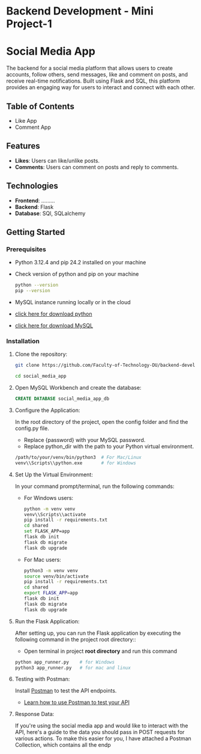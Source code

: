 # Backend Development - Mini Project-1
# Social Media App

The backend for a social media platform that allows users to create accounts, follow others, send messages, like and comment on posts, and receive real-time notifications. Built using Flask and SQL, this platform provides an engaging way for users to interact and connect with each other.

## Table of Contents

- Like App
- Comment App

## Features

- **Likes**: Users can like/unlike posts.
- **Comments**: Users can comment on posts and reply to comments.

## Technologies

- **Frontend**: .........
- **Backend**: Flask
- **Database**: SQl, SQLalchemy

## Getting Started

### Prerequisites

- Python 3.12.4 and pip 24.2 installed on your machine
- Check version of python and pip on your machine

    ```bash
    python --version
    pip --version
- MySQL instance running locally or in the cloud
- [click here for download python](https://www.python.org/downloads/release/python-3124/)
- [click here for download MySQL](https://dev.mysql.com/downloads/workbench/)

### Installation

1. Clone the repository:
   ```bash
   git clone https://github.com/Faculty-of-Technology-DU/backend-development-mini-project-1-jassimarjeet.git

   cd social_media_app

2. Open MySQL Workbench and create the database:
    ```sql
    CREATE DATABASE social_media_app_db

3. Configure the Application:

    In the root directory of the project, open the config folder and find the config.py file.

    - Replace {password} with your MySQL password.
    - Replace python_dir with the path to your Python virtual environment.

    
    ```bash
    /path/to/your/venv/bin/python3  # For Mac/Linux
    venv\\Scripts\\python.exe       # for Windows
    
4. Set Up the Virtual Environment:
    
    In your command prompt/terminal, run the following commands:
    - For Windows users:
        ```bash
        python -m venv venv
        venv\\Scripts\\activate
        pip install -r requirements.txt
        cd shared
        set FLASK_APP=app
        flask db init
        flask db migrate
        flask db upgrade
    - For Mac users:
        ```bash
        python3 -m venv venv
        source venv/bin/activate
        pip install -r requirements.txt
        cd shared
        export FLASK_APP=app
        flask db init
        flask db migrate
        flask db upgrade

5. Run the Flask Application:

    After setting up, you can run the Flask application by executing the following command in the project root directory::
    - Open terminal in project **root directory** and run this command
    ```bash
    python app_runner.py    # for Windows
    python3 app_runner.py   # for mac and linux

6. Testing with Postman:
    
    Install [Postman](https://www.postman.com/downloads/) to test the API endpoints.
    - [Learn how to use Postman to test your API](https://learning.postman.com/docs/designing-and-developing-your-api/testing-an-api/)

7. Response Data: 
    
    If you're using the social media app and would like to interact with the API, here's a guide to the data you should pass in POST requests for various actions. To make this easier for you, I have attached a Postman Collection, which contains all the endp

